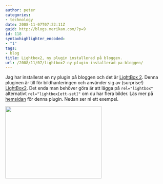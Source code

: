 ```yaml
---
author: peter
categories:
- technology
date: 2008-11-07T07:22:11Z
guid: http://blogs.merikan.com/?p=9
id: 118
syntaxhighlighter_encoded:
- "1"
tags:
- blog
title: Lightbox2, ny plugin installerad på bloggen.
url: /2008/11/07/lightbox2-ny-plugin-installerad-pa-bloggen/
---
```


Jag har installerat en ny plugin på bloggen och det är [LightBox 2](http://wordpress.org/extend/plugins/lightbox-2-wordpress-plugin/). Denna pluginen är till för bildhanteringen och använder sig av (surprise!) [LightBox2](http://www.huddletogether.com/projects/lightbox2/). Det enda man behöver göra är att lägga på `rel="lightbox"` alternativt `rel="lightbox[ett-set]"` om du har flera bilder. Läs mer på [hemsidan](http://www.4mj.it/lightbox-js-v20-wordpress/) för denna plugin. Nedan ser ni ett exempel.

<a href="http://blogs.merikan.com/peter/files/2008/11/twix-java1.png" rel="lightbox"><img src="http://blogs.merikan.com/files/2008/11/twix-java-300x225.png" alt="" width="300" height="225" class="alignnone size-medium wp-image-16" /></a>
